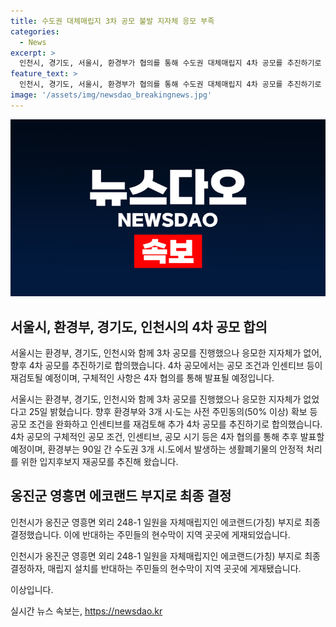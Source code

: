 ```yaml
---
title: 수도권 대체매립지 3차 공모 불발 지자체 응모 부족
categories:
  - News
excerpt: >
  인천시, 경기도, 서울시, 환경부가 협의를 통해 수도권 대체매립지 4차 공모를 추진하기로 합의했다. 지난 3월 28일 진행된 3차 공모에는 응모한 지자체가 없었지만, 4차 공모를 위해 공모 조건을 완화하고 인센티브를 재검토하기로 결정했다. 구체적인 조건과 시기는 추후 협의를 통해 발표될 예정이다. 이에 앞서 인천시의 자체매립지 결정으로 인해 반대하는 주민들의 현수막이 지역에 게재되면서 관심이 쏠리고 있다.
feature_text: >
  인천시, 경기도, 서울시, 환경부가 협의를 통해 수도권 대체매립지 4차 공모를 추진하기로 합의했다. 지난 3월 28일 진행된 3차 공모에는 응모한 지자체가 없었지만, 4차 공모를 위해 공모 조건을 완화하고 인센티브를 재검토하기로 결정했다. 구체적인 조건과 시기는 추후 협의를 통해 발표될 예정이다. 이에 앞서 인천시의 자체매립지 결정으로 인해 반대하는 주민들의 현수막이 지역에 게재되면서 관심이 쏠리고 있다.
image: '/assets/img/newsdao_breakingnews.jpg'
---
```


<p><img src="/assets/img/newsdao_breakingnews.jpg" alt="pcversion 속보" /></p>

<h2 data-ke-size="size26">서울시, 환경부, 경기도, 인천시의 4차 공모 합의</h2>

<p>서울시는 환경부, 경기도, 인천시와 함께 3차 공모를 진행했으나 응모한 지자체가 없어, 향후 4차 공모를 추진하기로 합의했습니다. 4차 공모에서는 공모 조건과 인센티브 등이 재검토될 예정이며, 구체적인 사항은 4자 협의를 통해 발표될 예정입니다.</p>

<p data-ke-size="size16">서울시는 환경부, 경기도, 인천시와 함께 3차 공모를 진행했으나 응모한 지자체가 없었다고 25일 밝혔습니다. 향후 환경부와 3개 시·도는 사전 주민동의(50% 이상) 확보 등 공모 조건을 완화하고 인센티브를 재검토해 추가 4차 공모를 추진하기로 합의했습니다. 4차 공모의 구체적인 공모 조건, 인센티브, 공모 시기 등은 4자 협의를 통해 추후 발표할 예정이며, 환경부는 90일 간 수도권 3개 시․도에서 발생하는 생활폐기물의 안정적 처리를 위한 입지후보지 재공모를 추진해 왔습니다.</p>

<h2 data-ke-size="size26">옹진군 영흥면 에코랜드 부지로 최종 결정</h2>

<p>인천시가 옹진군 영흥면 외리 248-1 일원을 자체매립지인 에코랜드(가칭) 부지로 최종 결정했습니다. 이에 반대하는 주민들의 현수막이 지역 곳곳에 게재되었습니다.</p>

<p data-ke-size="size16">인천시가 옹진군 영흥면 외리 248-1 일원을 자체매립지인 에코랜드(가칭) 부지로 최종 결정하자, 매립지 설치를 반대하는 주민들의 현수막이 지역 곳곳에 게재됐습니다.</p>

<p>이상입니다.</p>
실시간 뉴스 속보는, <a href="https://newsdao.kr" rel="dofollow">https://newsdao.kr</a>


